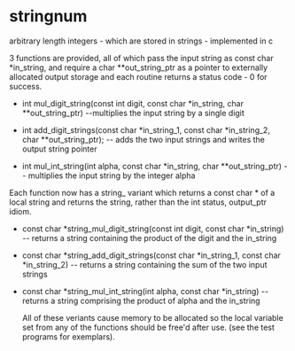 # stringnum
arbitrary length integers - which are stored in strings - implemented in c

3 functions are provided, all of which pass the input string as const char *in_string, 
and require a char **out_string_ptr as a pointer to externally allocated output storage
and each routine returns a status code - 0 for success.

- int mul_digit_string(const int digit, const char *in_string, char **out_string_ptr)
   --multiplies the input string by a single digit

- int add_digit_strings(const char *in_string_1, const char *in_string_2, char **out_string_ptr);
  -- adds the two input strings and writes the output string pointer

- int mul_int_string(int alpha, const char *in_string, char **out_string_ptr)
  -- multiplies the input string by the integer alpha

Each function now has a string_ variant which returns a const char * of a local string and returns the string, rather than the int status, output_ptr idiom.

- const char *string_mul_digit_string(const int digit, const char *in_string)
  -- returns a string containing the product of the digit and the in_string
- const char *string_add_digit_strings(const char *in_string_1, const char *in_string_2)
  -- returns a string containing the sum of the two input strings
- const char *string_mul_int_string(int alpha, const char *in_string)
   -- returns a string comprising the product of alpha and the in_string

  All of these veriants cause memory to be allocated so the local variable set from any of the functions should be free'd after use. (see the test programs for exemplars).
